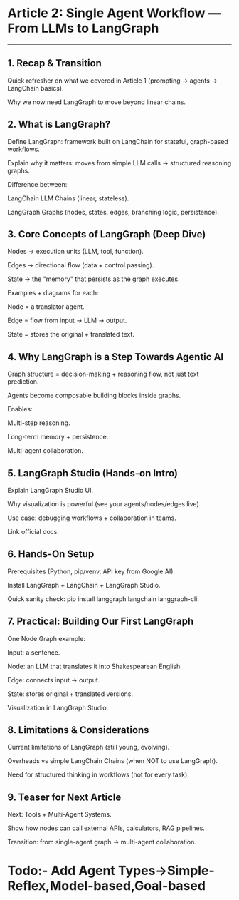 # Article 2: Single Agent Workflow — From LLMs to LangGraph
---
## 1. Recap & Transition

Quick refresher on what we covered in Article 1 (prompting → agents → LangChain basics).

Why we now need LangGraph to move beyond linear chains.

## 2. What is LangGraph?

Define LangGraph: framework built on LangChain for stateful, graph-based workflows.

Explain why it matters: moves from simple LLM calls → structured reasoning graphs.

Difference between:

LangChain LLM Chains (linear, stateless).

LangGraph Graphs (nodes, states, edges, branching logic, persistence).

## 3. Core Concepts of LangGraph (Deep Dive)

Nodes → execution units (LLM, tool, function).

Edges → directional flow (data + control passing).

State → the "memory" that persists as the graph executes.

Examples + diagrams for each:

Node = a translator agent.

Edge = flow from input → LLM → output.

State = stores the original + translated text.

## 4. Why LangGraph is a Step Towards Agentic AI

Graph structure = decision-making + reasoning flow, not just text prediction.

Agents become composable building blocks inside graphs.

Enables:

Multi-step reasoning.

Long-term memory + persistence.

Multi-agent collaboration.

## 5. LangGraph Studio (Hands-on Intro)

Explain LangGraph Studio UI.

Why visualization is powerful (see your agents/nodes/edges live).

Use case: debugging workflows + collaboration in teams.

Link official docs.

## 6. Hands-On Setup

Prerequisites (Python, pip/venv, API key from Google AI).

Install LangGraph + LangChain + LangGraph Studio.

Quick sanity check: pip install langgraph langchain langgraph-cli.

## 7. Practical: Building Our First LangGraph

One Node Graph example:

Input: a sentence.

Node: an LLM that translates it into Shakespearean English.

Edge: connects input → output.

State: stores original + translated versions.

Visualization in LangGraph Studio.

## 8. Limitations & Considerations

Current limitations of LangGraph (still young, evolving).

Overheads vs simple LangChain Chains (when NOT to use LangGraph).

Need for structured thinking in workflows (not for every task).

## 9. Teaser for Next Article

Next: Tools + Multi-Agent Systems.

Show how nodes can call external APIs, calculators, RAG pipelines.

Transition: from single-agent graph → multi-agent collaboration.

# Todo:-  Add Agent Types->Simple-Reflex,Model-based,Goal-based
